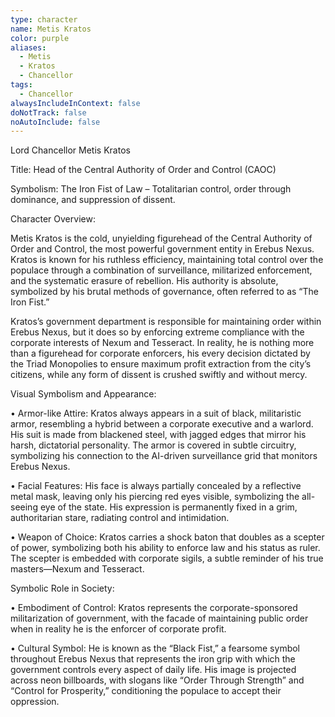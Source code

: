```yaml
---
type: character
name: Metis Kratos
color: purple
aliases:
  - Metis
  - Kratos
  - Chancellor
tags:
  - Chancellor
alwaysIncludeInContext: false
doNotTrack: false
noAutoInclude: false
---
```

Lord Chancellor Metis Kratos

Title: Head of the Central Authority of Order and Control (CAOC)

Symbolism: The Iron Fist of Law – Totalitarian control, order through dominance, and suppression of dissent.

Character Overview:

Metis Kratos is the cold, unyielding figurehead of the Central Authority of Order and Control, the most powerful government entity in Erebus Nexus. Kratos is known for his ruthless efficiency, maintaining total control over the populace through a combination of surveillance, militarized enforcement, and the systematic erasure of rebellion. His authority is absolute, symbolized by his brutal methods of governance, often referred to as “The Iron Fist.”

Kratos’s government department is responsible for maintaining order within Erebus Nexus, but it does so by enforcing extreme compliance with the corporate interests of Nexum and Tesseract. In reality, he is nothing more than a figurehead for corporate enforcers, his every decision dictated by the Triad Monopolies to ensure maximum profit extraction from the city’s citizens, while any form of dissent is crushed swiftly and without mercy.

Visual Symbolism and Appearance:

• Armor-like Attire: Kratos always appears in a suit of black, militaristic armor, resembling a hybrid between a corporate executive and a warlord. His suit is made from blackened steel, with jagged edges that mirror his harsh, dictatorial personality. The armor is covered in subtle circuitry, symbolizing his connection to the AI-driven surveillance grid that monitors Erebus Nexus.

• Facial Features: His face is always partially concealed by a reflective metal mask, leaving only his piercing red eyes visible, symbolizing the all-seeing eye of the state. His expression is permanently fixed in a grim, authoritarian stare, radiating control and intimidation.

• Weapon of Choice: Kratos carries a shock baton that doubles as a scepter of power, symbolizing both his ability to enforce law and his status as ruler. The scepter is embedded with corporate sigils, a subtle reminder of his true masters—Nexum and Tesseract.

Symbolic Role in Society:

• Embodiment of Control: Kratos represents the corporate-sponsored militarization of government, with the facade of maintaining public order when in reality he is the enforcer of corporate profit.

• Cultural Symbol: He is known as the “Black Fist,” a fearsome symbol throughout Erebus Nexus that represents the iron grip with which the government controls every aspect of daily life. His image is projected across neon billboards, with slogans like “Order Through Strength” and “Control for Prosperity,” conditioning the populace to accept their oppression.